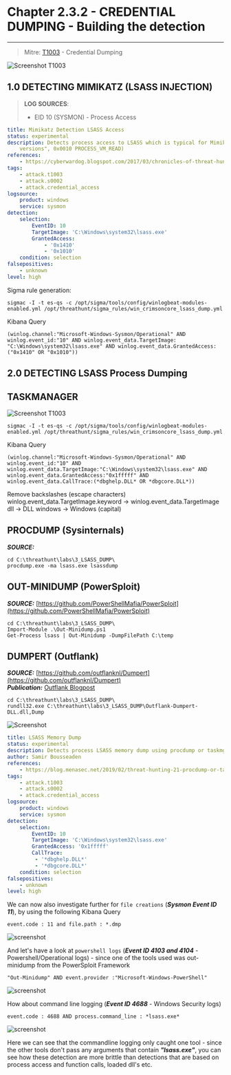 # Chapter 2.3.2 - CREDENTIAL DUMPING - Building the detection 
----
> Mitre: [T1003](https://attack.mitre.org/techniques/T1003/) - Credential Dumping

![Screenshot T1003](./assets/01-T1003.jpeg)

1.0 DETECTING MIMIKATZ (LSASS INJECTION)
----
> **LOG SOURCES**:
> - EID 10 (SYSMON) - Process Access

```yaml
title: Mimikatz Detection LSASS Access
status: experimental
description: Detects process access to LSASS which is typical for Mimikatz (0x1000 PROCESS_QUERY_ LIMITED_INFORMATION, 0x0400 PROCESS_QUERY_ INFORMATION "only $
    versions", 0x0010 PROCESS_VM_READ)
references:
    - https://cyberwardog.blogspot.com/2017/03/chronicles-of-threat-hunter-hunting-for_22.html
tags:
    - attack.t1003
    - attack.s0002
    - attack.credential_access
logsource:
    product: windows
    service: sysmon
detection:
    selection:
        EventID: 10
        TargetImage: 'C:\Windows\system32\lsass.exe'
        GrantedAccess:
            - '0x1410'
            - '0x1010'
    condition: selection
falsepositives:
    - unknown
level: high
```

Sigma rule generation:

```code
sigmac -I -t es-qs -c /opt/sigma/tools/config/winlogbeat-modules-enabled.yml /opt/threathunt/sigma_rules/win_crimsoncore_lsass_dump.yml
```

Kibana Query

```code
(winlog.channel:"Microsoft-Windows-Sysmon/Operational" AND winlog.event_id:"10" AND winlog.event_data.TargetImage: "C:\Windows\system32\lsass.exe" AND winlog.event_data.GrantedAccess:("0x1410" OR "0x1010"))
```

2.0 DETECTING LSASS Process Dumping
----

TASKMANAGER
---

![Screenshot T1003](./assets/23-taskmandump.jpg)

```code
sigmac -I -t es-qs -c /opt/sigma/tools/config/winlogbeat-modules-enabled.yml /opt/threathunt/sigma_rules/win_crimsoncore_lsass_dump.yml
```

Kibana Query

```code
(winlog.channel:"Microsoft-Windows-Sysmon/Operational" AND winlog.event_id:"10" AND winlog.event_data.TargetImage:"C:\Windows\system32\lsass.exe" AND winlog.event_data.GrantedAccess:"0x1fffff" AND winlog.event_data.CallTrace:(*dbghelp.DLL* OR *dbgcore.DLL*))
```

Remove backslashes (escape characters)
winlog.event_data.TargetImage.keyword -> winlog.event_data.TargetImage
dll -> DLL
windows -> Windows (capital)

PROCDUMP (Sysinternals)
---

***SOURCE:*** []()

```code
cd C:\threathunt\labs\3_LSASS_DUMP\
procdump.exe -ma lsass.exe lsassdump
```

OUT-MINIDUMP (PowerSploit)
---

***SOURCE:*** [https://github.com/PowerShellMafia/PowerSploit](https://github.com/PowerShellMafia/PowerSploit)  

```code
cd C:\threathunt\labs\3_LSASS_DUMP\
Import-Module .\Out-Minidump.ps1
Get-Process lsass | Out-Minidump -DumpFilePath C:\temp
```

DUMPERT (Outflank)
---

***SOURCE:*** [https://github.com/outflanknl/Dumpert](https://github.com/outflanknl/Dumpert)  
***Publication:*** [Outflank Blogpost](https://outflank.nl/blog/2019/06/19/red-team-tactics-combining-direct-system-calls-and-srdi-to-bypass-av-edr/)

```code
cd C:\threathunt\labs\3_LSASS_DUMP\
rundll32.exe C:\threathunt\labs\3_LSASS_DUMP\Outflank-Dumpert-DLL.dll,Dump
```

![Screenshot](./assets/3-procdump.jpg)

```yaml
title: LSASS Memory Dump
status: experimental
description: Detects process LSASS memory dump using procdump or taskmgr based on the CallTrace pointing to dbghelp.dll or dbgcore.dll for win10
author: Samir Bousseaden
references:
    - https://blog.menasec.net/2019/02/threat-hunting-21-procdump-or-taskmgr.html
tags:
    - attack.t1003
    - attack.s0002
    - attack.credential_access
logsource:
    product: windows
    service: sysmon
detection:
    selection:
        EventID: 10
        TargetImage: 'C:\Windows\system32\lsass.exe'
        GrantedAccess: '0x1fffff'
        CallTrace:
         - '*dbghelp.DLL*'
         - '*dbgcore.DLL*'
    condition: selection
falsepositives:
    - unknown
level: high
```

We can now also investigate further for `file creations` (***Sysmon Event ID 11***), by using the following Kibana Query

```code
event.code : 11 and file.path : *.dmp
```

![screenshot](./assets/3-filecreate.jpg)

And let's have a look at `powershell logs` (***Event ID 4103 and 4104*** - Powershell/Operational logs) - since one of the tools used was out-minidump from the PowerSploit Framework

```code
"Out-Minidump" AND event.provider :"Microsoft-Windows-PowerShell" 
```

![screenshot](./assets/3-powershell.jpg)

How about command line logging (***Event ID 4688*** - Windows Security logs)

```code
event.code : 4688 AND process.command_line : *lsass.exe* 
```

![screenshot](./assets/3-procdump4688.jpg)

Here we can see that the commandline logging only caught one tool - since the other tools don't pass any arguments that contain ***"lsass.exe"***, you can see how these detection are more brittle than detections that are based on process access and function calls, loaded dll's etc.

